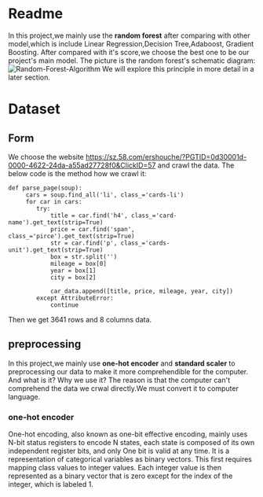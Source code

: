 # Readme 
In this project,we mainly use the **random forest** after comparing with other model,which is include Linear Regression,Decision Tree,Adaboost, Gradient Boosting.
After compared with it's score,we choose the best one to be our project's main model.
The picture is the random forest's schematic diagram:
![Random-Forest-Algorithm](https://github.com/user-attachments/assets/47a4f1bf-e351-45dd-9f06-3ff11f1e4c1e)
We will explore this principle in more detail in a later section.
# Dataset
## Form
We choose the website https://sz.58.com/ershouche/?PGTID=0d30001d-0000-4622-24da-a55ad27728f0&ClickID=57 and crawl the data.
The below code is the method how we crawl it:
```
def parse_page(soup):
     cars = soup.find_all('li', class_='cards-li')
     for car in cars:
        try:
            title = car.find('h4', class_='card-name').get_text(strip=True)
            price = car.find('span', class_='pirce').get_text(strip=True)
            str = car.find('p', class_='cards-unit').get_text(strip=True)
            box = str.split('')
            mileage = box[0]
            year = box[1]
            city = box[2]
            
            car_data.append([title, price, mileage, year, city])
        except AttributeError:
            continue
```
Then we get 3641 rows and 8 columns data.
## preprocessing
In this project,we mainly use **one-hot encoder** and **standard scaler** to preprocessing our data to make it more comprehendible for the computer.
And what is it? Why we use it?
The reason is that the computer can't comprehend the data we crwal directly.We must convert it to computer language.
### one-hot encoder
One-hot encoding, also known as one-bit effective encoding, mainly uses N-bit status registers to encode N states, each state is composed of its own independent register bits, and only One bit is valid at any time.
It is a representation of categorical variables as binary vectors. This first requires mapping class values to integer values. Each integer value is then represented as a binary vector that is zero except for the index of the integer, which is labeled 1.



